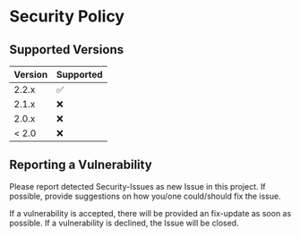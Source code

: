 # Security Policy

## Supported Versions

| Version | Supported          |
| ------- | ------------------ |
| 2.2.x   | :white_check_mark: |
| 2.1.x   | :x:                |
| 2.0.x   | :x:                |
| < 2.0   | :x:                |

## Reporting a Vulnerability

Please report detected Security-Issues as new Issue in this project.
If possible, provide suggestions on how you/one could/should fix the issue.

If a vulnerability is accepted, there will be provided an fix-update as soon as possible.
If a vulnerability is declined, the Issue will be closed.
